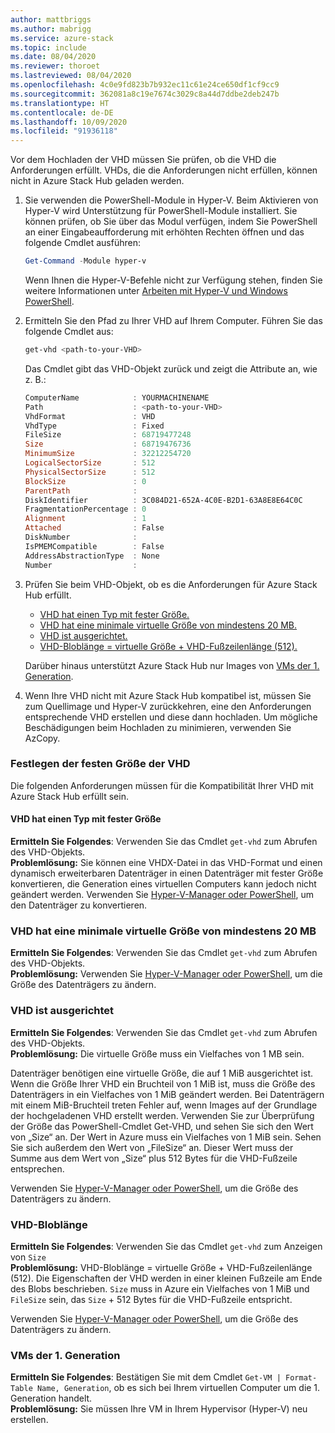 ```yaml
---
author: mattbriggs
ms.author: mabrigg
ms.service: azure-stack
ms.topic: include
ms.date: 08/04/2020
ms.reviewer: thoroet
ms.lastreviewed: 08/04/2020
ms.openlocfilehash: 4c0e9fd823b7b932ec11c61e24ce650df1cf9cc9
ms.sourcegitcommit: 362081a8c19e7674c3029c8a44d7ddbe2deb247b
ms.translationtype: HT
ms.contentlocale: de-DE
ms.lasthandoff: 10/09/2020
ms.locfileid: "91936118"
---
```

Vor dem Hochladen der VHD müssen Sie prüfen, ob die VHD die Anforderungen erfüllt. VHDs, die die Anforderungen nicht erfüllen, können nicht in Azure Stack Hub geladen werden.

1. Sie verwenden die PowerShell-Module in Hyper-V. Beim Aktivieren von Hyper-V wird Unterstützung für PowerShell-Module installiert. Sie können prüfen, ob Sie über das Modul verfügen, indem Sie PowerShell an einer Eingabeaufforderung mit erhöhten Rechten öffnen und das folgende Cmdlet ausführen:

    ```powershell  
    Get-Command -Module hyper-v
    ```

    Wenn Ihnen die Hyper-V-Befehle nicht zur Verfügung stehen, finden Sie weitere Informationen unter [Arbeiten mit Hyper-V und Windows PowerShell](/virtualization/hyper-v-on-windows/quick-start/try-hyper-v-powershell). 

2. Ermitteln Sie den Pfad zu Ihrer VHD auf Ihrem Computer. Führen Sie das folgende Cmdlet aus:

    ```powershell  
    get-vhd <path-to-your-VHD>
    ```

    Das Cmdlet gibt das VHD-Objekt zurück und zeigt die Attribute an, wie z. B.:
    
    ```powershell  
    ComputerName            : YOURMACHINENAME
    Path                    : <path-to-your-VHD>
    VhdFormat               : VHD
    VhdType                 : Fixed
    FileSize                : 68719477248
    Size                    : 68719476736
    MinimumSize             : 32212254720
    LogicalSectorSize       : 512
    PhysicalSectorSize      : 512
    BlockSize               : 0
    ParentPath              :
    DiskIdentifier          : 3C084D21-652A-4C0E-B2D1-63A8E8E64C0C
    FragmentationPercentage : 0
    Alignment               : 1
    Attached                : False
    DiskNumber              :
    IsPMEMCompatible        : False
    AddressAbstractionType  : None
    Number                  :
    ```

3. Prüfen Sie beim VHD-Objekt, ob es die Anforderungen für Azure Stack Hub erfüllt.
    - [VHD hat einen Typ mit fester Größe.](#vhd-is-of-fixed-type)
    - [VHD hat eine minimale virtuelle Größe von mindestens 20 MB.](#vhd-has-minimum-virtual-size-of-at-least-20-mb)
    - [VHD ist ausgerichtet.](#vhd-is-aligned)
    - [VHD-Bloblänge = virtuelle Größe + VHD-Fußzeilenlänge (512).](#vhd-blob-length) 
    
    Darüber hinaus unterstützt Azure Stack Hub nur Images von [VMs der 1. Generation](#generation-one-vms).

4. Wenn Ihre VHD nicht mit Azure Stack Hub kompatibel ist, müssen Sie zum Quellimage und Hyper-V zurückkehren, eine den Anforderungen entsprechende VHD erstellen und diese dann hochladen. Um mögliche Beschädigungen beim Hochladen zu minimieren, verwenden Sie AzCopy.

### <a name="how-to-fix-your-vhd"></a>Festlegen der festen Größe der VHD

Die folgenden Anforderungen müssen für die Kompatibilität Ihrer VHD mit Azure Stack Hub erfüllt sein.

#### <a name="vhd-is-of-fixed-type"></a>VHD hat einen Typ mit fester Größe
**Ermitteln Sie Folgendes**: Verwenden Sie das Cmdlet `get-vhd` zum Abrufen des VHD-Objekts.  
**Problemlösung:** Sie können eine VHDX-Datei in das VHD-Format und einen dynamisch erweiterbaren Datenträger in einen Datenträger mit fester Größe konvertieren, die Generation eines virtuellen Computers kann jedoch nicht geändert werden.
Verwenden Sie [Hyper-V-Manager oder PowerShell](/azure/virtual-machines/windows/prepare-for-upload-vhd-image#use-hyper-v-manager-to-convert-the-disk), um den Datenträger zu konvertieren.

### <a name="vhd-has-minimum-virtual-size-of-at-least-20-mb"></a>VHD hat eine minimale virtuelle Größe von mindestens 20 MB
**Ermitteln Sie Folgendes**: Verwenden Sie das Cmdlet `get-vhd` zum Abrufen des VHD-Objekts.  
**Problemlösung:** Verwenden Sie [Hyper-V-Manager oder PowerShell](/azure/virtual-machines/windows/prepare-for-upload-vhd-image#use-hyper-v-manager-to-resize-the-disk), um die Größe des Datenträgers zu ändern. 

### <a name="vhd-is-aligned"></a>VHD ist ausgerichtet
**Ermitteln Sie Folgendes**: Verwenden Sie das Cmdlet `get-vhd` zum Abrufen des VHD-Objekts.  
**Problemlösung:** Die virtuelle Größe muss ein Vielfaches von 1 MB sein. 

Datenträger benötigen eine virtuelle Größe, die auf 1 MiB ausgerichtet ist. Wenn die Größe Ihrer VHD ein Bruchteil von 1 MiB ist, muss die Größe des Datenträgers in ein Vielfaches von 1 MiB geändert werden. Bei Datenträgern mit einem MiB-Bruchteil treten Fehler auf, wenn Images auf der Grundlage der hochgeladenen VHD erstellt werden. Verwenden Sie zur Überprüfung der Größe das PowerShell-Cmdlet Get-VHD, und sehen Sie sich den Wert von „Size“ an. Der Wert in Azure muss ein Vielfaches von 1 MiB sein. Sehen Sie sich außerdem den Wert von „FileSize“ an. Dieser Wert muss der Summe aus dem Wert von „Size“ plus 512 Bytes für die VHD-Fußzeile entsprechen.

Verwenden Sie [Hyper-V-Manager oder PowerShell](/azure/virtual-machines/windows/prepare-for-upload-vhd-image#use-hyper-v-manager-to-resize-the-disk), um die Größe des Datenträgers zu ändern. 


### <a name="vhd-blob-length"></a>VHD-Bloblänge
**Ermitteln Sie Folgendes**: Verwenden Sie das Cmdlet `get-vhd` zum Anzeigen von `Size`   
**Problemlösung:** VHD-Bloblänge = virtuelle Größe + VHD-Fußzeilenlänge (512). Die Eigenschaften der VHD werden in einer kleinen Fußzeile am Ende des Blobs beschrieben. `Size` muss in Azure ein Vielfaches von 1 MiB und `FileSize` sein, das `Size` + 512 Bytes für die VHD-Fußzeile entspricht.

Verwenden Sie [Hyper-V-Manager oder PowerShell](/azure/virtual-machines/windows/prepare-for-upload-vhd-image#use-hyper-v-manager-to-resize-the-disk), um die Größe des Datenträgers zu ändern. 

### <a name="generation-one-vms"></a>VMs der 1. Generation
**Ermitteln Sie Folgendes**: Bestätigen Sie mit dem Cmdlet `Get-VM | Format-Table Name, Generation`, ob es sich bei Ihrem virtuellen Computer um die 1. Generation handelt.  
**Problemlösung:** Sie müssen Ihre VM in Ihrem Hypervisor (Hyper-V) neu erstellen.